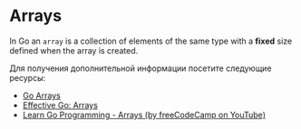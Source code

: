 # Arrays

In Go an `array` is a collection of elements of the same type with a **fixed** size defined when the array is created.

Для получения дополнительной информации посетите следующие ресурсы:

- [Go Arrays](https://go.dev/tour/moretypes/6)
- [Effective Go: Arrays](https://go.dev/doc/effective_go#arrays)
- [Learn Go Programming - Arrays (by freeCodeCamp on YouTube)](https://youtu.be/YS4e4q9oBaU?t=6473)
